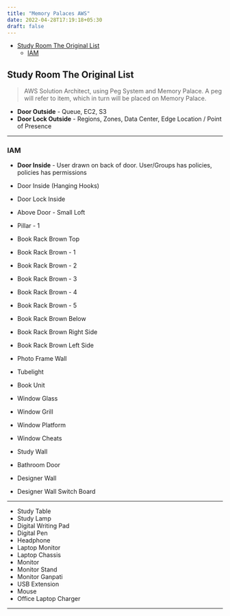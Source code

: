```yaml
---
title: "Memory Palaces AWS"
date: 2022-04-28T17:19:18+05:30
draft: false
---
```


- [Study Room The Original List](#study-room-the-original-list)
  - [IAM](#iam)

## Study Room The Original List

> AWS Solution Architect, using Peg System and Memory Palace. A peg will refer to item, which in turn will be placed on Memory Palace.

- **Door Outside** - Queue, EC2, S3
- **Door Lock Outside** - Regions, Zones, Data Center, Edge Location / Point of Presence

---

### IAM

- **Door Inside** - User drawn on back of door. User/Groups has policies, policies has permissions
- Door Inside (Hanging Hooks)

- Door Lock Inside
- Above Door - Small Loft
- Pillar - 1
- Book Rack Brown Top
- Book Rack Brown - 1
- Book Rack Brown - 2
- Book Rack Brown - 3
- Book Rack Brown - 4
- Book Rack Brown - 5
- Book Rack Brown Below
- Book Rack Brown Right Side
- Book Rack Brown Left Side
- Photo Frame Wall
- Tubelight
- Book Unit
- Window Glass
- Window Grill
- Window Platform
- Window Cheats
- Study Wall
- Bathroom Door
- Designer Wall
- Designer Wall Switch Board

---

- Study Table
- Study Lamp
- Digital Writing Pad
- Digital Pen
- Headphone
- Laptop Monitor
- Laptop Chassis
- Monitor
- Monitor Stand
- Monitor Ganpati
- USB Extension
- Mouse
- Office Laptop Charger

---


